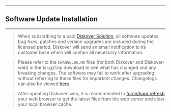 ___
## Software Update Installation
___

>When subscribing to a paid [Diskover Solution](https://www.diskoverdata.com/solutions/), all software updates, bug fixes, patches and version upgrades are included during the licensed period. Diskover will send an email notification to its customer base which will contain all necessary information.

>Please refer to the `CHANGELOG.MD` files (for both Diskover and Diskover-web) in the tar.gz/zip download to see what has changed and any breaking changes. The software may fail to work after upgrading without referring to these files for important changes. Changelogs can also be viewed [here](https://docs.diskoverdata.com/diskover_changelogs/).

>After updating Diskover-web, it is recommended to [force/hard refresh](https://fabricdigital.co.nz/blog/how-to-hard-refresh-your-browser-and-clear-cache) your web browser to get the latest files from the web server and clear your local browser cache.
